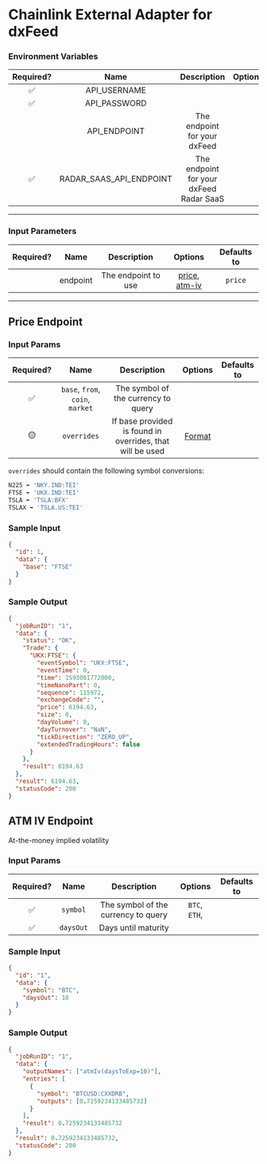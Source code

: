 # Chainlink External Adapter for dxFeed

### Environment Variables

| Required? |          Name           |               Description               | Options |                Defaults to                 |
| :-------: | :---------------------: | :-------------------------------------: | :-----: | :----------------------------------------: |
|    ✅     |      API_USERNAME       |                                         |         |                                            |
|    ✅     |      API_PASSWORD       |                                         |         |                                            |
|           |      API_ENDPOINT       |      The endpoint for your dxFeed       |         | `https://tools.dxfeed.com/webservice/rest` |
|    ✅     | RADAR_SAAS_API_ENDPOINT | The endpoint for your dxFeed Radar SaaS |         |                                            |

---

### Input Parameters

| Required? |   Name   |     Description     |                       Options                        | Defaults to |
| :-------: | :------: | :-----------------: | :--------------------------------------------------: | :---------: |
|           | endpoint | The endpoint to use | [price](#Price-Endpoint), [atm-iv](#ATM-IV-Endpoint) |   `price`   |

---

## Price Endpoint

### Input Params

| Required? |               Name               |                        Description                        |                                       Options                                        | Defaults to |
| :-------: | :------------------------------: | :-------------------------------------------------------: | :----------------------------------------------------------------------------------: | :---------: |
|    ✅     | `base`, `from`, `coin`, `market` |            The symbol of the currency to query            |                                                                                      |             |
|    🟡     |           `overrides`            | If base provided is found in overrides, that will be used | [Format](../../core/bootstrap/src/lib/external-adapter/overrides/presetSymbols.json) |             |

`overrides` should contain the following symbol conversions:

```bash
N225 ➡️ 'NKY.IND:TEI'
FTSE ➡️ 'UKX.IND:TEI'
TSLA ➡️ 'TSLA:BFX'
TSLAX ➡️ 'TSLA.US:TEI'
```

### Sample Input

```json
{
  "id": 1,
  "data": {
    "base": "FTSE"
  }
}
```

### Sample Output

```json
{
  "jobRunID": "1",
  "data": {
    "status": "OK",
    "Trade": {
      "UKX:FTSE": {
        "eventSymbol": "UKX:FTSE",
        "eventTime": 0,
        "time": 1593001772000,
        "timeNanoPart": 0,
        "sequence": 115972,
        "exchangeCode": "",
        "price": 6194.63,
        "size": 0,
        "dayVolume": 0,
        "dayTurnover": "NaN",
        "tickDirection": "ZERO_UP",
        "extendedTradingHours": false
      }
    },
    "result": 6194.63
  },
  "result": 6194.63,
  "statusCode": 200
}
```

## ATM IV Endpoint

At-the-money implied volatility

### Input Params

| Required? |   Name    |             Description             |    Options    | Defaults to |
| :-------: | :-------: | :---------------------------------: | :-----------: | :---------: |
|    ✅     | `symbol`  | The symbol of the currency to query | `BTC`, `ETH`, |             |
|    ✅     | `daysOut` |         Days until maturity         |               |             |

### Sample Input

```json
{
  "id": "1",
  "data": {
    "symbol": "BTC",
    "daysOut": 10
  }
}
```

### Sample Output

```json
{
  "jobRunID": "1",
  "data": {
    "outputNames": ["atmIv(daysToExp=10)"],
    "entries": [
      {
        "symbol": "BTCUSD:CXXDRB",
        "outputs": [0.7259234133485732]
      }
    ],
    "result": 0.7259234133485732
  },
  "result": 0.7259234133485732,
  "statusCode": 200
}
```
